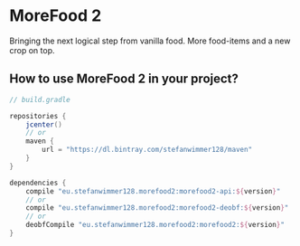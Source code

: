 # MoreFood 2

Bringing the next logical step from vanilla food. More food-items and a new crop on top.

## How to use MoreFood 2 in your project?

``` groovy
// build.gradle

repositories {
    jcenter()
    // or
    maven {
        url = "https://dl.bintray.com/stefanwimmer128/maven"
    }
}

dependencies {
    compile "eu.stefanwimmer128.morefood2:morefood2-api:${version}"
    // or
    compile "eu.stefanwimmer128.morefood2:morefood2-deobf:${version}"
    // or
    deobfCompile "eu.stefanwimmer128.morefood2:morefood2:${version}"
} 
```
